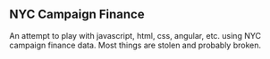 ## NYC Campaign Finance

An attempt to play with javascript, html, css, angular, etc. using NYC campaign finance data. Most things are stolen and probably broken.
